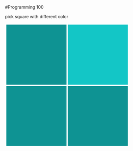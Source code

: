 #Programming 100

pick square with different color

![image](https://github.com/Bu4275/ctf-writeup/blob/master/2015%20Trend%20Micro%20CTF/Programming%20100/squares.png)